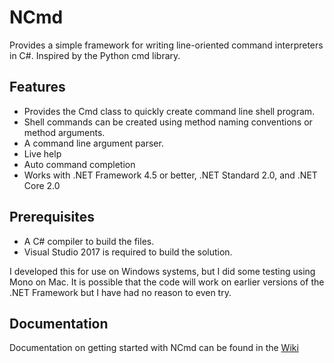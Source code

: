 # NCmd
Provides a simple framework for writing line-oriented command interpreters in C#. Inspired by the Python cmd library.

## Features
- Provides the Cmd class to quickly create command line shell program.
- Shell commands can be created using method naming conventions or method arguments.
- A command line argument parser.
- Live help
- Auto command completion
- Works with .NET Framework 4.5 or better, .NET Standard 2.0, and .NET Core 2.0

## Prerequisites
- A C# compiler to build the files. 
- Visual Studio 2017 is required to build the solution.

I developed this for use on Windows systems, but I did some testing using Mono on Mac. It is possible that the code will
work on earlier versions of the .NET Framework but I have had no reason to even try.

## Documentation

Documentation on getting started with NCmd can be found in the [Wiki](https://github.com/adamadair/NCmd/wiki)


